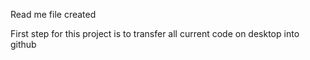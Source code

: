 Read me file created

First step for this project is to transfer all current code on desktop into github
